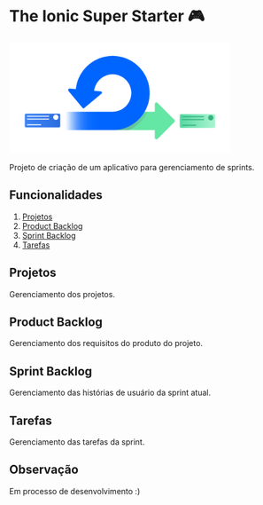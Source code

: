 # The Ionic Super Starter 🎮

<img src="https://github.com/fabriciollela/Sprint/blob/master/src/assets/imgs/logo.png" width="400" />

Projeto de criação de um aplicativo para gerenciamento de sprints.

## Funcionalidades

1. [Projetos](#projetos)
2. [Product Backlog](#product-backlog)
3. [Sprint Backlog](#sprint-backlog)
4. [Tarefas](#tarefas)

## <a name="projetos"></a>Projetos

Gerenciamento dos projetos.

## <a name="product-backlog"></a>Product Backlog

Gerenciamento dos requisitos do produto do projeto.

## <a name="sprint-backlog"></a>Sprint Backlog

Gerenciamento das histórias de usuário da sprint atual.

## <a name="sprint-backlog"></a>Tarefas

Gerenciamento das tarefas da sprint.



## Observação

Em processo de desenvolvimento :)
